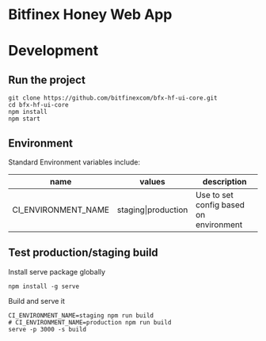 # Bitfinex Honey Web App

# Development

## Run the project

```
git clone https://github.com/bitfinexcom/bfx-hf-ui-core.git
cd bfx-hf-ui-core
npm install
npm start
```

## Environment

Standard Environment variables include:

| name                | values              | description                            |
| ------------------- | ------------------- | -------------------------------------- |
| CI_ENVIRONMENT_NAME | staging\|production | Use to set config based on environment |

## Test production/staging build

Install serve package globally

```
npm install -g serve
```

Build and serve it

```
CI_ENVIRONMENT_NAME=staging npm run build
# CI_ENVIRONMENT_NAME=production npm run build
serve -p 3000 -s build
```
